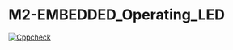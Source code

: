 # M2-EMBEDDED_Operating_LED

[![Cppcheck](https://github.com/santhosh1120/M2-EMBEDDED_Operating_LED/actions/workflows/cppcheck.yml/badge.svg)](https://github.com/santhosh1120/M2-EMBEDDED_Operating_LED/actions/workflows/cppcheck.yml)
